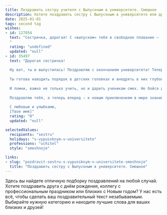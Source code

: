 ```yaml
---
title: Поздравить сестру учителя с Выпускным в университете. Смешное
description: Хотите поздравить сестру с Выпускным в университете или другим праздником? Наш ИИ создаст незабываемое поздравление, а вы обязательно выделитесь среди других.  
date: 2025-01-01
tags: second tag
wishes:
- id: 127054
  text: "Сестричка, дорогая! С «выпуском» тебя в свободное плавание –  теперь ты не студентка, а  учительница!  Держись, страна, новые поколения попали в надёжные (и, надеюсь, не слишком строгие) руки!  Пусть твоя классная книга жизни будет заполнена не только отличными оценками, но и яркими моментами, а  ученики  будут  тебя любить,  а не только бояться. С праздником!
  "
  rating: "undefined"
  updated: "null"
- id: 35497
  text: "Дорогая сестричка!
  
  Ну вот, ты и выпустилась! Поздравляю с окончанием университета! Теперь ты — учитель, а не просто человек, который без цели ходил в библиотеку за пончиком! Теперь твои ученики будут завидовать, ведь у них в классе не просто педагог, а настоящая суперзвезда образования!
  
  Ты готова наводить порядок в детских головках и внедрять в них глубокие знания. Запоминай: «учитель» — это не просто профессия, это призвание, чуть ли не суперсила! Будешь бороться с невежством, как супергерой с преступностью, только вместо плаща — строгий костюм, а вместо врагов — контрольные работы.
  
  И помни, важно не только учить, но и дарить ученикам смех. Не бойся делать уроки веселыми, а прятаться за доской — это не для тебя, ведь светлые умы заслуживают яркой личности!
  
  Поздравляю тебя, а теперь вперед — к новым приключениям в мире знаний! Пусть твои уроки будут интересными, а ученики — послушными (но это уже другая история)!
  
  С любовью и улыбками,
  [Твое имя]"
  rating: "0"
  updated: "null"

selectedValues:
  recipients: "sestru"
  holidays: "s-vypussknym-v-universitete"
  professions: "uchitel"
  style: "smeshnoje"

links:
- slug: "pozdravit-sestru-s-vypussknym-v-universitete-smeshnoje"
  title: "Поздравить сестру с Выпускным в университете. Смешное"
---
```


Здесь вы найдете отличную подборку поздравлений на любой случай. 
Хотите поздравить друга с днём рождения, коллегу с профессиональным праздником или близких с Новым годом? У нас есть всё, чтобы сделать ваш поздравительный текст незабываемым. Выбирайте нужную категорию и находите лучшие слова для ваших близких и друзей!

